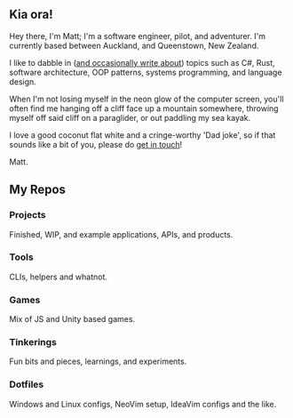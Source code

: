 ## Kia ora!

Hey there, I'm Matt; I'm a software engineer, pilot, and adventurer. I'm currently based between Auckland, and Queenstown, New Zealand.

I like to dabble in ([and occasionally write about](http://www.cyberwizard.io)) topics such as C#, Rust, software architecture, OOP patterns, systems programming, and language design.

When I'm not losing myself in the neon glow of the computer screen, you'll often find me  hanging off a cliff face up a mountain somewhere, throwing myself off said cliff on a paraglider, or out paddling my sea kayak.

I love a good coconut flat white and a cringe-worthy 'Dad joke', so if that sounds like a bit of you, please do [get in touch](mailto:matt@mattchapman.io)!

Matt.

## My Repos

### Projects

Finished, WIP, and example applications, APIs, and products.

### Tools

CLIs, helpers and whatnot.

### Games

Mix of JS and Unity based games.

### Tinkerings

Fun bits and pieces, learnings, and experiments.

### Dotfiles

Windows and Linux configs, NeoVim setup, IdeaVim configs and the like.

